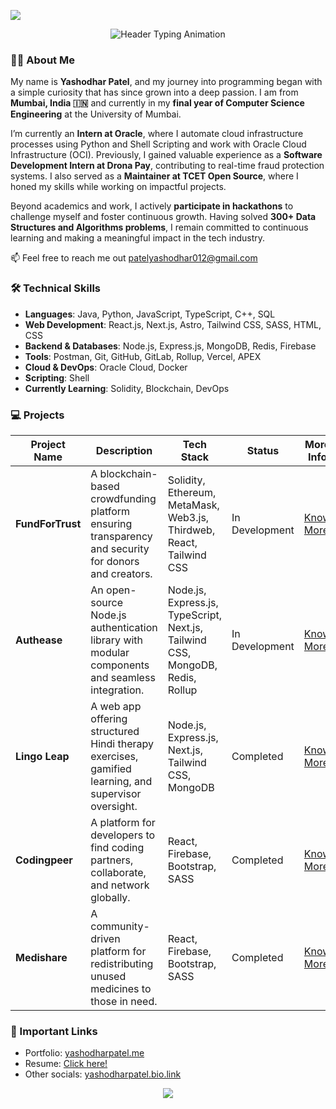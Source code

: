 <img src="https://user-images.githubusercontent.com/73097560/115834477-dbab4500-a447-11eb-908a-139a6edaec5c.gif"><br/>

<div align="center">
  <img src="https://readme-typing-svg.herokuapp.com?font=Fira+Code&weight=600&size=28&duration=3000&pause=1000&color=FFFFFF&center=true&vCenter=true&width=800&lines=Hi+%F0%9F%91%8B%2C+I'm+Yashodhar+Patel" alt="Header Typing Animation" />
</div>

### 🧑‍💻 About Me

My name is **Yashodhar Patel**, and my journey into programming began with a simple curiosity that has since grown into a deep passion. I am from **Mumbai, India 🇮🇳** and currently in my **final year of Computer Science Engineering** at the University of Mumbai.

I’m currently an **Intern at Oracle**, where I automate cloud infrastructure processes using Python and Shell Scripting and work with Oracle Cloud Infrastructure (OCI). Previously, I gained valuable experience as a **Software Development Intern at Drona Pay**, contributing to real-time fraud protection systems. I also served as a **Maintainer at TCET Open Source**, where I honed my skills while working on impactful projects.

Beyond academics and work, I actively **participate in hackathons** to challenge myself and foster continuous growth. Having solved **300+ Data Structures and Algorithms problems**, I remain committed to continuous learning and making a meaningful impact in the tech industry.

📫 Feel free to reach me out patelyashodhar012@gmail.com

### 🛠️ Technical Skills  

- **Languages**: Java, Python, JavaScript, TypeScript, C++, SQL  
- **Web Development**: React.js, Next.js, Astro, Tailwind CSS, SASS, HTML, CSS  
- **Backend & Databases**: Node.js, Express.js, MongoDB, Redis, Firebase  
- **Tools**: Postman, Git, GitHub, GitLab, Rollup, Vercel, APEX  
- **Cloud & DevOps**: Oracle Cloud, Docker
- **Scripting**: Shell  
- **Currently Learning**: Solidity, Blockchain, DevOps


### 💻 Projects  

| Project Name        | Description | Tech Stack | Status | More Info |
|--------------------|-------------|------------|--------|-----------|
| **FundForTrust**   | A blockchain-based crowdfunding platform ensuring transparency and security for donors and creators. | Solidity, Ethereum, MetaMask, Web3.js, Thirdweb, React, Tailwind CSS | In Development | [Know More](https://drive.google.com/file/d/1e8T6awd7yYmZnF4yR3y2y_l2oRKlJubJ/view?usp=sharing) |
| **Authease**       | An open-source Node.js authentication library with modular components and seamless integration. | Node.js, Express.js, TypeScript, Next.js, Tailwind CSS, MongoDB, Redis, Rollup | In Development | [Know More](https://docs.google.com/document/d/18-8rOahuLzFEiHm6i_c9V5fHqA4sYOuEFaQlb3JAqyY/edit?usp=sharing) |
| **Lingo Leap**     | A web app offering structured Hindi therapy exercises, gamified learning, and supervisor oversight. | Node.js, Express.js, Next.js, Tailwind CSS, MongoDB | Completed | [Know More](https://docs.google.com/document/d/1K-LTq3XryjIPmVbhVND0o27JOETyU58s100DRQWR0LU/edit?usp=sharing) |
| **Codingpeer**     | A platform for developers to find coding partners, collaborate, and network globally. | React, Firebase, Bootstrap, SASS | Completed | [Know More](https://docs.google.com/document/d/1zLnrslIAHrNhGUnz19i4geDIjRlwXXubk9R3CR4d7cU/edit?usp=sharing) |
| **Medishare**      | A community-driven platform for redistributing unused medicines to those in need. | React, Firebase, Bootstrap, SASS | Completed | [Know More](https://docs.google.com/document/d/1Rx2ty7P9X-XrZ9wUuoP-pXHtnz57gqR8usIACd9EBYI/edit?usp=sharing) |


### 🔗 Important Links

- Portfolio: [yashodharpatel.me](https://yashodharpatel,me)
- Resume: [Click here!](https://yashodharpate.me/Yashodhar_Patel_Resume)
- Other socials: [yashodharpatel.bio.link](https://yashodharpatel.bio.link/)

<div align="center">
  <a href="mailto:patelyashodhar012@gmail.com">
    <img src="https://img.shields.io/badge/-Let's%20Talk!-blueviolet?style=for-the-badge&logo=telegram&logoColor=white" />
  </a>
</div>
